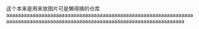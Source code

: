 这个本来是用来放图片可是懒得搞的仓库aaaaaaaaaaaaaaaaaaaaaaaaaaaaaaaaaaaaaaaaaaaaaaaaaaaaaaaaaaaaaaaaaaaaaaaaaaaaaaaaaaaaaaaaaaaaaaaaaaaaaaaaaaaaaaaaaaaaaaaaaaaaa

